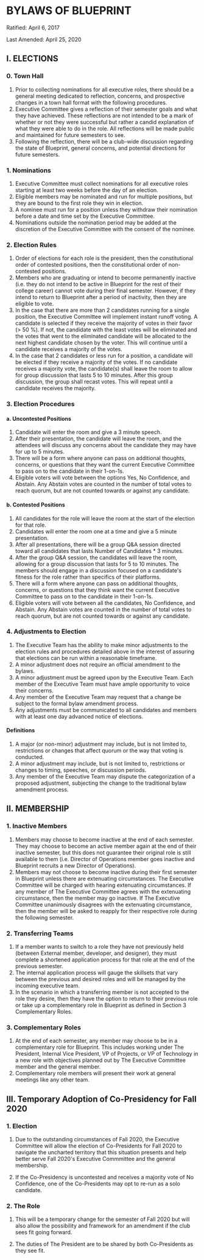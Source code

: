 # BYLAWS OF BLUEPRINT

Ratified: April 6, 2017

Last Amended: April 25, 2020

## I. ELECTIONS

### 0. Town Hall

1. Prior to collecting nominations for all executive roles, there should be a general meeting dedicated to reflection, concerns, and prospective changes in a town hall format with the following procedures.
2. Executive Committee gives a reflection of their semester goals and what they have achieved. These reflections are not intended to be a mark of whether or not they were successful but rather a candid explanation of what they were able to do in the role. All reflections will be made public and maintained for future semesters to see.
3. Following the reflection, there will be a club-wide discussion regarding the state of Blueprint, general concerns, and potential directions for future semesters.

### 1. Nominations

1. Executive Committee must collect nominations for all executive roles starting at least two weeks before the day of an election.
2. Eligible members may be nominated and run for multiple positions, but they are bound to the first role they win in election.
3. A nominee must run for a position unless they withdraw their nomination before a date and time set by the Executive Committee.
4. Nominations outside the nomination period may be added at the discretion of the Executive Committee with the consent of the nominee.

### 2. Election Rules

1. Order of elections for each role is the president, then the constitutional order of contested positions, then the constitutional order of non-contested positions.
2. Members who are graduating or intend to become permanently inactive (i.e. they do not intend to be active in Blueprint for the rest of their college career) cannot vote during their final semester. However, if they intend to return to Blueprint after a period of inactivity, then they are eligible to vote.
3. In the case that there are more than 2 candidates running for a single position, the Executive Committee will implement instant runoff voting. A candidate is selected if they receive the majority of votes in their favor (> 50 %). If not, the candidate with the least votes will be eliminated and the votes that went to the eliminated candidate will be allocated to the next highest candidate chosen by the voter. This will continue until a candidate receives a majority of the votes.
4. In the case that 2 candidates or less run for a position, a candidate will be elected if they receive a majority of the votes. If no candidate receives a majority vote, the candidate(s) shall leave the room to allow for group discussion that lasts 5 to 10 minutes. After this group discussion, the group shall recast votes. This will repeat until a candidate receives the majority.

### 3. Election Procedures

#### a. Uncontested Positions

1. Candidate will enter the room and give a 3 minute speech.
2. After their presentation, the candidate will leave the room, and the attendees will discuss any concerns about the candidate they may have for up to 5 minutes. 
3. There will be a form where anyone can pass on additional thoughts, concerns, or questions that they want the current Executive Committee to pass on to the candidate in their 1-on-1s.
4. Eligible voters will vote between the options Yes, No Confidence, and Abstain. Any Abstain votes are counted in the number of total votes to reach quorum, but are not counted towards or against any candidate.

#### b. Contested Positions

1. All candidates for the role will leave the room at the start of the election for that role.
2. Candidates will enter the room one at a time and give a 5 minute presentation.
3. After all presentations, there will be a group Q&A session directed toward all candidates that lasts Number of Candidates \* 3 minutes.
4. After the group Q&A session, the candidates will leave the room, allowing for a group discussion that lasts for 5 to 10 minutes. The members should engage in a discussion focused on a candidate's fitness for the role rather than specifics of their platforms. 
5. There will a form where anyone can pass on additional thoughts, concerns, or questions that they think want the current Executive Committee to pass on to the candidate in their 1-on-1s.
6. Eligible voters will vote between all the candidates, No Confidence, and Abstain. Any Abstain votes are counted in the number of total votes to reach quorum, but are not counted towards or against any candidate.

### 4. Adjustments to Election 

1. The Executive Team has the ability to make minor adjustments to the election rules and procedures detailed above in the interest of assuring that elections can be run within a reasonable timeframe.
2. A minor adjustment does not require an official amendment to the bylaws. 
3. A minor adjustment must be agreed upon by the Executive Team. Each member of the Executive Team must have ample opportunity to voice their concerns. 
4. Any member of the Executive Team may request that a change be subject to the formal bylaw amendment process.
5. Any adjustments must be communicated to all candidates and members with at least one day advanced notice of elections.

#### Definitions

1. A major (or non-minor) adjustment may include, but is not limited to, restrictions or changes that affect quorum or the way that voting is conducted.
2. A minor adjustment may include, but is not limited to, restrictions or changes to timing, speeches, or discussion periods. 
3. Any member of the Executive Team may dispute the categorization of a proposed adjustment, subjecting the change to the traditional bylaw amendment process.


## II. MEMBERSHIP

### 1. Inactive Members

1. Members may choose to become inactive at the end of each semester. They may choose to become an active member again at the end of their inactive semester, but this does not guarantee their original role is still available to them (i.e. Director of Operations member goes inactive and Blueprint recruits a new Director of Operations).
2. Members may not choose to become inactive during their first semester in Blueprint unless there are extenuating circumstances. The Executive Committee will be charged with hearing extenuating circumstances. If any member of The Executive Committee agrees with the extenuating circumstance, then the member may go inactive. If The Executive Committee unanimously disagrees with the extenuating circumstance, then the member will be asked to reapply for their respective role during the following semester.

### 2. Transferring Teams

1. If a member wants to switch to a role they have not previously held (between External member, developer, and designer), they must complete a shortened application process for that role at the end of the previous semester.
2. The internal application process will gauge the skillsets that vary between the previous and desired roles and will be managed by the incoming executive team.
3. In the scenario in which a transferring member is not accepted to the role they desire, then they have the option to return to their previous role or take up a complementary role in Blueprint as defined in Section 3 Complementary Roles.

### 3. Complementary Roles

1. At the end of each semester, any member may choose to be in a complementary role for Blueprint. This includes working under The President, Internal Vice President, VP of Projects, or VP of Technology in a new role with objectives planned out by The Executive Committee member and the general member.
2. Complementary role members will present their work at general meetings like any other team.

## III. Temporary Adoption of Co-Presidency for Fall 2020

### 1. Election

1. Due to the outstanding circumstances of Fall 2020, the Executive Committee will allow the election of Co-Presidents for Fall 2020 to navigate the uncharted territory that this situation presents and help better serve Fall 2020's Executive Commmittee and the general membership.

2. If the Co-Presidency is uncontested and receives a majority vote of No Confidence, one of the Co-Presidents may opt to re-run as a solo candidate.

### 2. The Role

1. This will be a temporary change for the semester of Fall 2020 but will also allow the possibility and framework for an amendment if the club sees fit going forward.

2. The duties of The President are to be shared by both Co-Presidents as they see fit.
